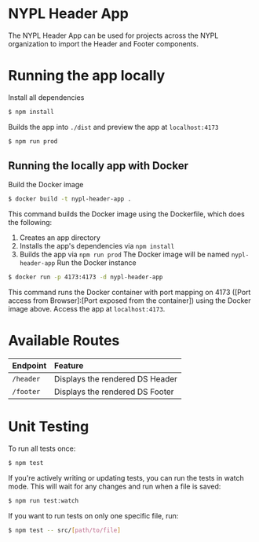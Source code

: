 # NYPL Header App
The NYPL Header App can be used for projects across the NYPL organization to import the Header and Footer components.

# Running the app locally
Install all dependencies
```sh
$ npm install
```
Builds the app into `./dist` and preview the app at `localhost:4173`
```sh
$ npm run prod
```

## Running the locally app with Docker
Build the Docker image
```sh
$ docker build -t nypl-header-app .
```
This command builds the Docker image using the Dockerfile, which does the following:
1. Creates an app directory
2. Installs the app's dependencies via `npm install`
3. Builds the app via `npm run prod`
The Docker image will be named `nypl-header-app`
Run the Docker instance
```sh
$ docker run -p 4173:4173 -d nypl-header-app
```
This command runs the Docker container with port mapping on 4173 ([Port access from Browser]:[Port exposed from the container]) using the Docker image above. Access the app at `localhost:4173`.

# Available Routes
| Endpoint      | Feature|
|:--------------|:--------------------------------|
| `/header`     | Displays the rendered DS Header |
| `/footer`     | Displays the rendered DS Footer |

# Unit Testing
To run all tests once:
```sh
$ npm test
```
If you're actively writing or updating tests, you can run the tests in watch mode. This will wait for any changes and run when a file is saved:
```sh
$ npm run test:watch
```
If you want to run tests on only one specific file, run:
```sh
$ npm test -- src/[path/to/file]
```
